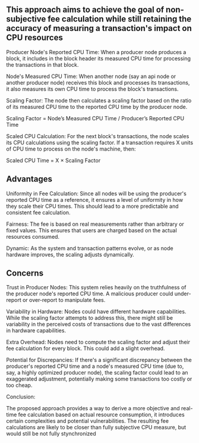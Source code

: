 This approach aims to achieve the goal of non-subjective fee calculation while still retaining the accuracy of measuring a transaction's impact on CPU resources
---

Producer Node's Reported CPU Time: When a producer node produces a block, it includes in the block header its measured CPU time for processing the transactions in that block.

Node's Measured CPU Time: When another node (say an api node or another producer node) receives this block and processes its transactions, it also measures its own CPU time to process the block's transactions.

Scaling Factor: The node then calculates a scaling factor based on the ratio of its measured CPU time to the reported CPU time by the producer node.

Scaling Factor = Node’s Measured CPU Time / Producer’s Reported CPU Time

Scaled CPU Calculation: For the next block's transactions, the node scales its CPU calculations using the scaling factor. If a transaction requires X units of CPU time to process on the node's machine, then:

Scaled CPU Time = X × Scaling Factor

Advantages
--

Uniformity in Fee Calculation: Since all nodes will be using the producer's reported CPU time as a reference, it ensures a level of uniformity in how they scale their CPU times. This should lead to a more predictable and consistent fee calculation.

Fairness: The fee is based on real measurements rather than arbitrary or fixed values. This ensures that users are charged based on the actual resources consumed.

Dynamic: As the system and transaction patterns evolve, or as node hardware improves, the scaling adjusts dynamically.

Concerns
--

Trust in Producer Nodes: This system relies heavily on the truthfulness of the producer node's reported CPU time. A malicious producer could under-report or over-report to manipulate fees.

Variability in Hardware: Nodes could have different hardware capabilities. While the scaling factor attempts to address this, there might still be variability in the perceived costs of transactions due to the vast differences in hardware capabilities.

Extra Overhead: Nodes need to compute the scaling factor and adjust their fee calculation for every block. This could add a slight overhead.

Potential for Discrepancies: If there's a significant discrepancy between the producer's reported CPU time and a node's measured CPU time (due to, say, a highly optimized producer node), the scaling factor could lead to an exaggerated adjustment, potentially making some transactions too costly or too cheap.

Conclusion:

The proposed approach provides a way to derive a more objective and real-time fee calculation based on actual resource consumption, it introduces certain complexities and potential vulnerabilities. The resulting fee calculations are likely to be closer than fully subjective CPU measure, but would still be not fully stynchronized
